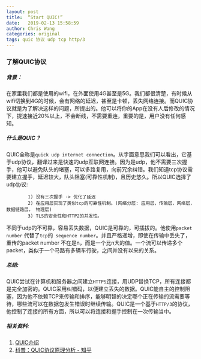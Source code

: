 ```yaml
---
layout: post
title:  “Start QUIC!”
date:   2019-02-13 15:58:59
author: Chris Wang
categories: original
tags: quic 协议 udp tcp http/3
---
```


### 了解QUIC协议
##### 背景：
在家里我们都是使用的wifi，在外面使用4G甚至是5G。我们都很清楚，有时候从wifi切换到4G的时候，会有网络的延迟，甚至是卡顿，丢失网络连接。而QUIC协议就是为了解决这样的问题，所提出的。他可以将你的App在没有人后修改的情况下，提速接近20%以上，不会断线，不需要重连，重要的是，用户没有任何感知。

##### 什么是QUIC？
QUIC全称是`quick udp internet connection`。从字面意思我们可以看出，它基于udp协议，翻译过来是快速的udp互联网连接。因为是udp，他不需要三次握手，他可以避免队头的堵塞，可以多路复用，向前冗余纠错。我们知道tcp协议需要建立握手，延迟较大，队头阻塞(可靠性机制)，且历史悠久。所以QUIC选择了udp协议: 
`````
        1) 没有三次握手 -> 优化了延迟
        2) 在应用层实现了类似tcp的可靠性机制。(网络分层: 应用层，传输层，网络层， 数据链路层， 物理层)
        3) TLS的安全性和HTTP2的并发性。
`````

不同于udp的不可靠，容易丢失数据，QUIC是可靠的，可插拔的。他使用`packet number` 代替了`tcp`的` sequence number`。并且严格递增，即使在传输中丢失了，重传的packet number 不在是n，而是一个比n大的值。一个流可以传递多个packet，类似于一个马路有多辆车行驶，之间并没有以来的关系。

##### 总结: 
QUIC尝试在计算机和服务器之间建立`HTTPS`连接，用UDP替换TCP，所有连接都是完全加密的。QUIC采用纠错码，以便建立丢失的数据。QUIC能自主的控制阻塞，因为他不依赖TCP来传输和排序，能够明智的决定哪个正在传输的流需要等待，哪些流可以在数据包发生错误时继续传输。QUIC是一个基于`HTTP/3`的协议，他控制了连接的所有方面，所以可以将连接和握手控制在一次传输当中。

##### 相关资料:
1. [QUIC介绍](https://blog.cloudflare.com/the-quicening/)
2. [科普：QUIC协议原理分析 - 知乎](https://zhuanlan.zhihu.com/p/32553477)